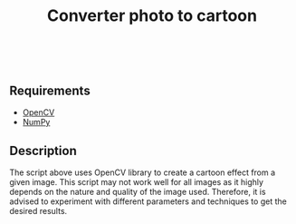 <h1 align="center">Converter photo to cartoon<h1></br>

 ## Requirements
  - [OpenCV](https://opencv.org/)
  - [NumPy](https://numpy.org/)
  
  ## Description
  
  The script above uses OpenCV library to create a cartoon effect from a given image. 
  This script may not work well for all images as it highly depends on the nature and quality of the image used. 
  Therefore, it is advised to experiment with different parameters and techniques to get the desired results.
